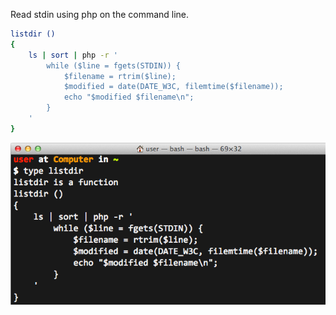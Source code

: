 Read stdin using php on the command line. 

```sh
listdir ()
{
    ls | sort | php -r '
        while ($line = fgets(STDIN)) {
            $filename = rtrim($line);
            $modified = date(DATE_W3C, filemtime($filename));
            echo "$modified $filename\n";
        }
    '
}
```

<img alt="" src="/img/uploads/2014-06/bash-stdin-php-command-line.png" />